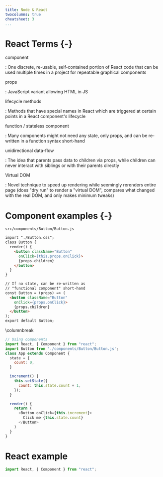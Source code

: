 ```yaml
---
title: Node & React
twocolumns: true
cheatsheet: 3
...
```




# React Terms {-}

component

:   One discrete, re-usable, self-contained portion of React code that can be
used multiple times in a project for repeatable graphical components

props

:   JavaScript variant allowing HTML in JS

lifecycle methods

:   Methods that have special names in React which are triggered at certain
points in a React component's lifecycle

function / stateless component

:   Many components might not need any state, only props, and can be re-written
in a function syntax short-hand


unidirectional data-flow

:   The idea that parents pass data to children via props, while children can
never interact with siblings or with their parents directly


Virtual DOM

:   Novel technique to speed up rendering while seemingly rerenders entire page
(does "dry run" to render a "virtual DOM", compares what changed with the real
DOM, and only makes minimum tweaks)


# Component examples {-}


`src/components/Button/Button.js`

```html
import "./Button.css";
class Button {
  render() {
    <button className="Button"
      onClick={this.props.onClick}>
      {props.children}
    </button>
  }
}

// If no state, can be re-written as
// "functional component" short-hand
const Button = (props) => (
  <button className="Button"
    onClick={props.onClick}>
    {props.children}
  </button>
);
export default Button;
```

\columnbreak

```javascript
// Using components
import React, { Component } from "react";
import Button from './components/Button/Button.js';
class App extends Component {
  state = {
    count: 0,
  }

  increment() {
    this.setState({
      count: this.state.count + 1,
    });
  }

  render() {
    return (
      <Button onClick={this.increment}>
        Click me {this.state.count}
      </Button>
    )
  }
}

```


# React example

```javascript
import React, { Component } from "react";
```





